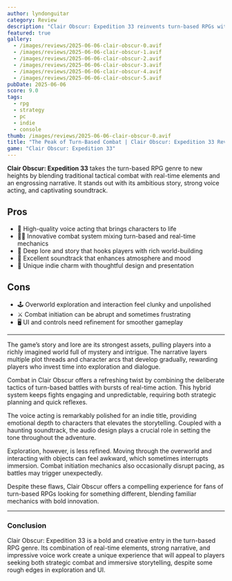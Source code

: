```yaml
---
author: lyndonguitar
category: Review
description: "Clair Obscur: Expedition 33 reinvents turn-based RPGs with a unique blend of story, lore, and a mix of turn-based and real-time combat, backed by strong voice acting and soundtrack."
featured: true
gallery:
  - /images/reviews/2025-06-06-clair-obscur-0.avif
  - /images/reviews/2025-06-06-clair-obscur-1.avif
  - /images/reviews/2025-06-06-clair-obscur-2.avif
  - /images/reviews/2025-06-06-clair-obscur-3.avif
  - /images/reviews/2025-06-06-clair-obscur-4.avif
  - /images/reviews/2025-06-06-clair-obscur-5.avif
pubDate: 2025-06-06
score: 9.0
tags:
  - rpg
  - strategy
  - pc
  - indie
  - console
thumb: /images/reviews/2025-06-06-clair-obscur-0.avif
title: "The Peak of Turn-Based Combat | Clair Obscur: Expedition 33 Review"
game: "Clair Obscur: Expedition 33"
---
```


**Clair Obscur: Expedition 33** takes the turn-based RPG genre to new heights by blending traditional tactical combat with real-time elements and an engrossing narrative. It stands out with its ambitious story, strong voice acting, and captivating soundtrack.

## Pros
- 🎤 High-quality voice acting that brings characters to life  
- 🧙‍♂️ Innovative combat system mixing turn-based and real-time mechanics  
- 📖 Deep lore and story that hooks players with rich world-building  
- 🎼 Excellent soundtrack that enhances atmosphere and mood  
- 🌌 Unique indie charm with thoughtful design and presentation  

## Cons
- 🕹️ Overworld exploration and interaction feel clunky and unpolished  
- ⚔️ Combat initiation can be abrupt and sometimes frustrating  
- 🖥️ UI and controls need refinement for smoother gameplay  

---

The game’s story and lore are its strongest assets, pulling players into a richly imagined world full of mystery and intrigue. The narrative layers multiple plot threads and character arcs that develop gradually, rewarding players who invest time into exploration and dialogue.

Combat in Clair Obscur offers a refreshing twist by combining the deliberate tactics of turn-based battles with bursts of real-time action. This hybrid system keeps fights engaging and unpredictable, requiring both strategic planning and quick reflexes.

The voice acting is remarkably polished for an indie title, providing emotional depth to characters that elevates the storytelling. Coupled with a haunting soundtrack, the audio design plays a crucial role in setting the tone throughout the adventure.

Exploration, however, is less refined. Moving through the overworld and interacting with objects can feel awkward, which sometimes interrupts immersion. Combat initiation mechanics also occasionally disrupt pacing, as battles may trigger unexpectedly.

Despite these flaws, Clair Obscur offers a compelling experience for fans of turn-based RPGs looking for something different, blending familiar mechanics with bold innovation.

---

### Conclusion

Clair Obscur: Expedition 33 is a bold and creative entry in the turn-based RPG genre. Its combination of real-time elements, strong narrative, and impressive voice work create a unique experience that will appeal to players seeking both strategic combat and immersive storytelling, despite some rough edges in exploration and UI.

